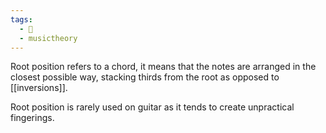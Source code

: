```yaml
---
tags:
  - 🌱
  - musictheory
---
```

Root position refers to a chord, it means that the notes are arranged in the closest possible way, stacking thirds from the root as opposed to [[inversions]].

Root position is rarely used on guitar as it tends to create unpractical fingerings.